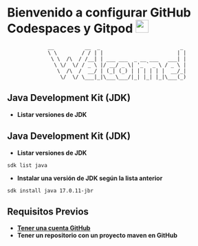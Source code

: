 # Bienvenido a configurar GitHub Codespaces y Gitpod <img src="https://raw.githubusercontent.com/MartinHeinz/MartinHeinz/master/wave.gif" width="30px" height="30px">

<div align="center">
 
```
 __          __  _                          _ 
 \ \        / / | |                        | |
  \ \  /\  / /__| | ___ ___  _ __ ___   ___| |
   \ \/  \/ / _ \ |/ __/ _ \| '_ ` _ \ / _ \ |
    \  /\  /  __/ | (_| (_) | | | | | |  __/_|
     \/  \/ \___|_|\___\___/|_| |_| |_|\___(_)
```
</div>

## Java Development Kit (JDK)
- **Listar versiones de JDK**
  
## Java Development Kit (JDK)
- **Listar versiones de JDK**
```
sdk list java
```

- **Instalar una versión de JDK según la lista anterior**
```
sdk install java 17.0.11-jbr
```

## **Requisitos Previos**

- __[Tener una cuenta GitHub](https://github.com/)__
- **Tener un repositorio con un proyecto maven en GitHub**
